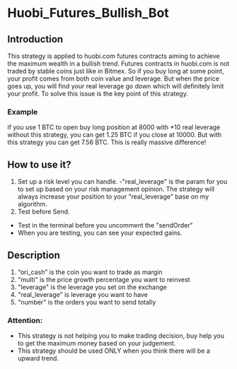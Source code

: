 # Huobi_Futures_Bullish_Bot
## Introduction
This strategy is applied to huobi.com futures contracts aiming to achieve the maximum wealth in a bullish trend. Futures contracts in huobi.com is not traded by stable coins just like in Bitmex. So if you buy long at some point, your profit comes from both coin value and leverage. But when the price goes up, you will find your real leverage go down which will definitely limit your profit. To solve this issue is the key point of this strategy.
### Example
if you use 1 BTC to open buy long position at 8000 with *10 real leverage without this strategy, you can get 1.25 BTC if you close at 10000. But with this strategy you can get 7.56 BTC. This is really massive difference!
## How to use it?
1. Set up a risk level you can handle.
  -"real_leverage" is the param for you to set up based on your risk management opinion. The strategy will always increase your position to your "real_leverage" base on my algorithm.
2. Test before Send.
  - Test in the terminal before you uncomment the "sendOrder"
  - When you are testing, you can see your expected gains.
## Description
1. “ori_cash” is the coin you want to trade as margin
2. "multi" is the price growth percentage you want to reinvest
3. "leverage" is the leverage you set on the exchange
4. "real_leverage" is leverage you want to have
5. "number" is the orders you want to send totally
### Attention: 
- This strategy is not helping you to make trading decision, buy help you to get the maximum money based on your judgement.
- This strategy should be used ONLY when you think there will be a upward trend.
